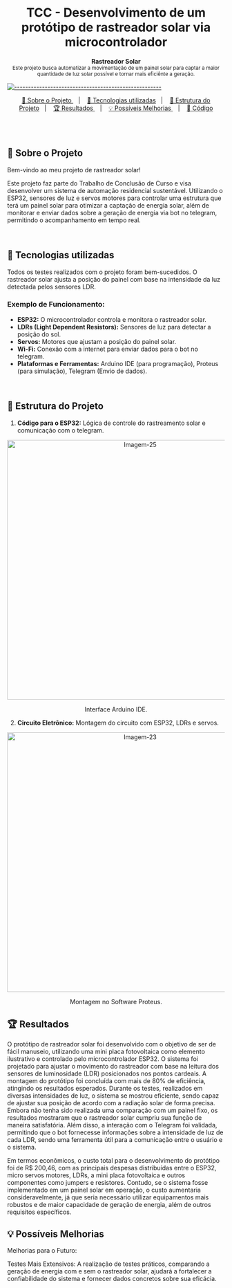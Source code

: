 <h1 align="center"> TCC - Desenvolvimento de um protótipo de rastreador solar via microcontrolador </h1>

<a id="Sumário"></a>

<p align="center">
  <b> Rastreador Solar </b></br>
  <sub> Este projeto busca automatizar a movimentação de um painel solar para captar a maior quantidade de luz solar possível e tornar mais eficiênte a geração.
  <sub>
</p>

[![-----------------------------------------------------](https://raw.githubusercontent.com/andreasbm/readme/master/assets/lines/colored.png)](#table-of-contents)

<p align="center">
  <a href="#Sobre o Projeto"> 🧩 Sobre o Projeto </a>&nbsp;&nbsp;&nbsp;|&nbsp;&nbsp;&nbsp;
  <a href="#Tecnologias utilizadas"> 🚀 Tecnologias utilizadas</a>&nbsp;&nbsp;&nbsp;|&nbsp;&nbsp;&nbsp;
  <a href="#Estrutura do Projeto"> 🧪 Estrutura do Projeto</a>&nbsp;&nbsp;&nbsp;|&nbsp;&nbsp;&nbsp;
  <a href="#Resultados"> 🏆 Resultados </a>&nbsp;&nbsp;&nbsp;|&nbsp;&nbsp;&nbsp;
  <a href="#Possíveis Melhorias"> 💡 Possíveis Melhorias </a>&nbsp;&nbsp;&nbsp;|&nbsp;&nbsp;&nbsp;
  <a href="https://github.com/Livia922-eng/TCC_Automacao_Residencial_Sustentavel/blob/main/C%C3%B3digo"> 📄 Código </a>
</p>

<br/>

<br/>

<a id="Sobre o Projeto"></a>
## 🧩 Sobre o Projeto 

Bem-vindo ao meu projeto de rastreador solar! 

Este projeto faz parte do Trabalho de Conclusão de Curso e visa desenvolver um sistema de automação residencial sustentável. Utilizando o ESP32, sensores de luz e servos motores para controlar uma estrutura que terá um painel solar para otimizar a captação de energia solar, além de monitorar e enviar dados sobre a geração de energia via bot no telegram, permitindo o acompanhamento em tempo real.

<br/>

<a id="Tecnologias utilizadas"></a>
## 🚀 Tecnologias utilizadas 

Todos os testes realizados com o projeto foram bem-sucedidos. O rastreador solar ajusta a posição do painel com base na intensidade da luz detectada pelos sensores LDR.

### Exemplo de Funcionamento:

- **ESP32:** O microcontrolador controla e monitora o rastreador solar.
- **LDRs (Light Dependent Resistors):** Sensores de luz para detectar a posição do sol.
- **Servos:** Motores que ajustam a posição do painel solar.
- **Wi-Fi:** Conexão com a internet para enviar dados para o bot no telegram.
- **Plataformas e Ferramentas:** Arduino IDE (para programação), Proteus (para simulação), Telegram (Envio de dados).

<br/>

<a id="Estrutura do Projeto"></a>
## 🧪 Estrutura do Projeto

1. **Código para o ESP32:** Lógica de controle do rastreamento solar e comunicação com o telegram.

<p align="center">
  <a href="https://ibb.co/KjMHSfc">
    <img src="https://i.ibb.co/6R35LTc/Imagem-25.jpg" alt="Imagem-25" style="width: 600px; height: auto;">
  </a>
  <p align="center">Interface Arduino IDE.</figcaption>
</figure>

2. **Circuito Eletrônico:** Montagem do circuito com ESP32, LDRs e servos.

<p align="center">
  <a href="https://ibb.co/2Pz6N1b">
    <img src="https://i.ibb.co/nfX0CNW/Imagem-23.jpg" alt="Imagem-23" style="width: 600px; height: auto;">
  </a>
</p>
<p align="center">Montagem no Software Proteus.</p>
   
<a id="Resultados"></a>
## 🏆 Resultados

O protótipo de rastreador solar foi desenvolvido com o objetivo de ser de fácil manuseio, utilizando uma mini placa fotovoltaica como elemento ilustrativo e controlado pelo microcontrolador ESP32. O sistema foi projetado para ajustar o movimento do rastreador com base na leitura dos sensores de luminosidade (LDR) posicionados nos pontos cardeais. A montagem do protótipo foi concluída com mais de 80% de eficiência, atingindo os resultados esperados. Durante os testes, realizados em diversas intensidades de luz, o sistema se mostrou eficiente, sendo capaz de ajustar sua posição de acordo com a radiação solar de forma precisa. Embora não tenha sido realizada uma comparação com um painel fixo, os resultados mostraram que o rastreador solar cumpriu sua função de maneira satisfatória. Além disso, a interação com o Telegram foi validada, permitindo que o bot fornecesse informações sobre a intensidade de luz de cada LDR, sendo uma ferramenta útil para a comunicação entre o usuário e o sistema.

Em termos econômicos, o custo total para o desenvolvimento do protótipo foi de R$ 200,46, com as principais despesas distribuídas entre o ESP32, micro servos motores, LDRs, a mini placa fotovoltaica e outros componentes como jumpers e resistores. Contudo, se o sistema fosse implementado em um painel solar em operação, o custo aumentaria consideravelmente, já que seria necessário utilizar equipamentos mais robustos e de maior capacidade de geração de energia, além de outros requisitos específicos.

<a id="Possíveis Melhorias"></a>
## 💡 Possíveis Melhorias

Melhorias para o Futuro:

Testes Mais Extensivos: A realização de testes práticos, comparando a geração de energia com e sem o rastreador solar, ajudará a fortalecer a confiabilidade do sistema e fornecer dados concretos sobre sua eficácia.


